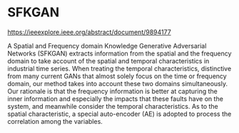 # SFKGAN

https://ieeexplore.ieee.org/abstract/document/9894177

A Spatial and Frequency domain Knowledge Generative Adversarial Networks (SFKGAN) extracts information from the spatial and the frequency domain to take account of the spatial and temporal characteristics in industrial time series. When treating the temporal characteristics, distinctive from many current GANs that almost solely focus on the time or frequency domain, our method takes into account these two domains simultaneously. Our rationale is that the frequency information is better at capturing the inner information and especially the impacts that these faults have on the system, and meanwhile consider the temporal characteristics. As to the spatial characteristic, a special auto-encoder (AE) is adopted to process the correlation among the variables.
